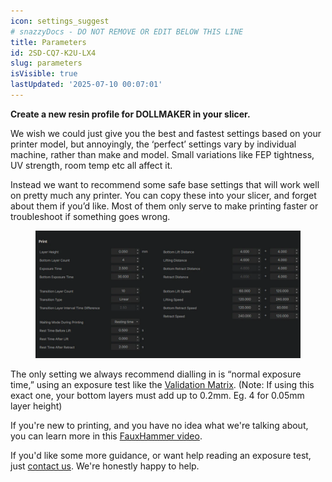 ```yaml
---
icon: settings_suggest
# snazzyDocs - DO NOT REMOVE OR EDIT BELOW THIS LINE
title: Parameters
id: 2SD-CQ7-K2U-LX4
slug: parameters
isVisible: true
lastUpdated: '2025-07-10 00:07:01'
---
```

**Create a new resin profile for DOLLMAKER in your slicer.**

We wish we could just give you the best and fastest settings based on your printer model, but annoyingly, the ‘perfect’ settings vary by individual machine, rather than make and model. Small variations like FEP tightness, UV strength, room temp etc all affect it.

Instead we want to recommend some safe base settings that will work well on pretty much any printer. You can copy these into your slicer, and forget about them if you’d like. Most of them only serve to make printing faster or troubleshoot if something goes wrong.

<figure><img src="https://github.com/yt3dp/docs/raw/main/images/SKastJOJ2Md7gJySIRwW.webp"></figure>

The only setting we always recommend dialling in is “normal exposure time,” using an exposure test like the [Validation Matrix](https://www.printables.com/model/229429-photonsters-validation-matrix-v2). (Note: If using this exact one, your bottom layers must add up to 0.2mm. Eg. 4 for 0.05mm layer height)

If you're new to printing, and you have no idea what we're talking about, you can learn more in this [FauxHammer video](https://youtu.be/Gm0-z971tgY).

If you'd like some more guidance, or want help reading an exposure test, just [contact us](mailto:info@yesthats3dprinted.eu). We're honestly happy to help.

<br />